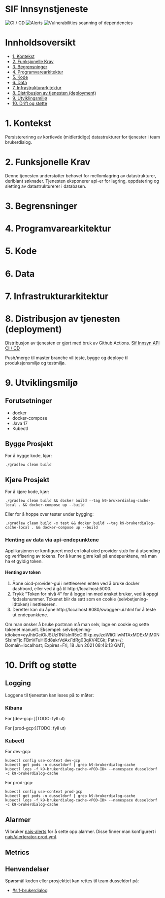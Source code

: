 # SIF Innsynstjeneste

![CI / CD](https://github.com/navikt/k9-brukerdialog-cache/workflows/CI%20/%20CD/badge.svg)
![Alerts](https://github.com/navikt/k9-brukerdialog-cache/workflows/Alerts/badge.svg)
![Vulnerabilities scanning of dependencies](https://github.com/navikt/k9-brukerdialog-cache/workflows/Vulnerabilities%20scanning%20of%20dependencies/badge.svg)

# Innholdsoversikt
* [1. Kontekst](#1-kontekst)
* [2. Funksjonelle Krav](#2-funksjonelle-krav)
* [3. Begrensninger](#3-begrensninger)
* [4. Programvarearkitektur](#5-programvarearkitektur)
* [5. Kode](#6-kode)
* [6. Data](#7-data)
* [7. Infrastrukturarkitektur](#8-infrastrukturarkitektur)
* [8. Distribusjon av tjenesten (deployment)](#9-distribusjon-av-tjenesten-deployment)
* [9. Utviklingsmiljø](#10-utviklingsmilj)
* [10. Drift og støtte](#11-drift-og-sttte)

# 1. Kontekst
Persistererinng av kortlevde (midlertidige) datastrukturer for tjenester i team brukerdialog.

# 2. Funksjonelle Krav
Denne tjenesten understøtter behovet for mellomlagring av datastrukturer, deriblant søknader.
Tjenesten eksponerer api-er for lagring, oppdatering og sletting av datastrukturerer i databasen.

# 3. Begrensninger

# 4. Programvarearkitektur

# 5. Kode

# 6. Data

# 7. Infrastrukturarkitektur

# 8. Distribusjon av tjenesten (deployment)
Distribusjon av tjenesten er gjort med bruk av Github Actions.
[Sif Innsyn API CI / CD](https://github.com/navikt/k9-brukerdialog-cache/actions)

Push/merge til master branche vil teste, bygge og deploye til produksjonsmiljø og testmiljø.

# 9. Utviklingsmiljø
## Forutsetninger
* docker
* docker-compose
* Java 17
* Kubectl

## Bygge Prosjekt
For å bygge kode, kjør:

```shell script
./gradlew clean build
```

## Kjøre Prosjekt
For å kjøre kode, kjør:

```shell script
./gradlew clean build && docker build --tag k9-brukerdialog-cache-local . && docker-compose up --build
```

Eller for å hoppe over tester under bygging:
```shell script
./gradlew clean build -x test && docker build --tag k9-brukerdialog-cache-local . && docker-compose up --build
```

### Henting av data via api-endepunktene
Applikasjonen er konfigurert med en lokal oicd provider stub for å utsending og verifisering av tokens. For å kunne gjøre kall på endepunktene, må man ha et gyldig token.

#### Henting av token
1. Åpne oicd-provider-gui i nettleseren enten ved å bruke docker dashbord, eller ved å gå til http://localhost:5000.
2. Trykk "Token for nivå 4" for å logge inn med ønsket bruker, ved å oppgi fødselsnummer. Tokenet blir da satt som en cookie (selvbetjening-idtoken) i nettleseren.
3. Deretter kan du åpne http://localhost:8080/swagger-ui.html for å teste ut endepunktene.

Om man ønsker å bruke postman må man selv, lage en cookie og sette tokenet manuelt. Eksempel:
selvbetjening-idtoken=eyJhbGciOiJSUzI1NiIsInR5cCI6Ikp.eyJzdWIiOiIwMTAxMDExMjM0NSIsImFjc.FBmVFuHI9d8akrVdAxi1dRg03qKV4EGk; Path=/; Domain=localhost; Expires=Fri, 18 Jun 2021 08:46:13 GMT;

# 10. Drift og støtte
## Logging
Loggene til tjenesten kan leses på to måter:

### Kibana
For [dev-gcp: ](TODO: fyll ut)

For [prod-gcp:](TODO: fyll ut)

### Kubectl
For dev-gcp:
```shell script
kubectl config use-context dev-gcp
kubectl get pods -n dusseldorf | grep k9-brukerdialog-cache
kubectl logs -f k9-brukerdialog-cache-<POD-ID> --namespace dusseldorf -c k9-brukerdialog-cache
```

For prod-gcp:
```shell script
kubectl config use-context prod-gcp
kubectl get pods -n dusseldorf | grep k9-brukerdialog-cache
kubectl logs -f k9-brukerdialog-cache-<POD-ID> --namespace dusseldorf -c k9-brukerdialog-cache
```

## Alarmer
Vi bruker [nais-alerts](https://doc.nais.io/observability/alerts) for å sette opp alarmer. Disse finner man konfigurert i [nais/alerterator-prod.yml](nais/alerterator-prod.yml).

## Metrics

## Henvendelser
Spørsmål koden eller prosjekttet kan rettes til team dusseldorf på:
* [\#sif-brukerdialog](https://nav-it.slack.com/archives/CQ7QKSHJR)


